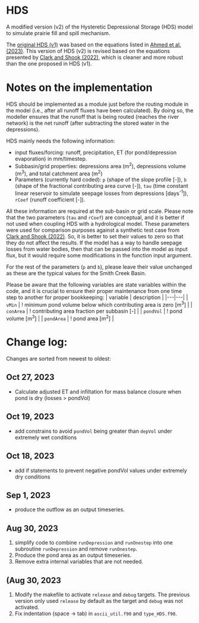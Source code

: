 # HDS
A modified version (v2) of the Hysteretic Depressional Storage (HDS) model to simulate prairie fill and spill mechanism.

The [original HDS (v1)](https://github.com/UC-HAL/HYPE-HDS) was based on the equations listed in [Ahmed et al. (2023)](https://doi.org/10.1016/j.envsoft.2023.105769). This version of HDS (v2) is revised based on the equations presented by [Clark and Shook (2022)](https://doi.org/10.1029/2022WR032694), which is cleaner and more robust than the one proposed in HDS (v1).

# Notes on the implementation

HDS should be implemented as a module just before the routing module in the model (i.e., after all runoff fluxes have been calculated). By doing so, the modeller ensures that the runoff that is being routed (reaches the river network) is the net runoff (after subtracting the stored water in the depressions).

HDS mainly needs the following information:

* input fluxes/forcing: runoff, precipitation, ET (for pond/depression evaporation) in mm/timestep.
* Subbasin/grid properties: depressions area (m<sup>2</sup>), depressions volume (m<sup>3</sup>), and total catchment area (m<sup>2</sup>)
* Parameters (currently hard coded): `p` (shape of the slope profile [-]), `b` (shape of the fractional contributing area curve [-]), `tau` (time constant linear reservoir to simulate seepage losses from depressions [days<sup>-1</sup>]), `rCoef` (runoff coefficient [-]).

All these information are required at the sub-basin or grid scale. Please note that the two parameters (`tau` and `rCoef`) are conceptual, and it is better if not used when coupling HDS with a hydrological model. These parameters were used for comparison purposes against a synthetic test case from [Clark and Shook (2022)](https://doi.org/10.1029/2022WR032694). So, it is better to set their values to zero so that they do not affect the results. If the model has a way to handle seepage losses from water bodies, then that can be passed into the model as input flux, but it would require some modifications in the function input argument.

For the rest of the parameters (`p` and `b`), please leave their value unchanged as these are the typical values for the Smith Creek Basin.

Please be aware that the following variables are state variables within the code, and it is crucial to ensure their proper maintenance from one time step to another for proper bookkeeping:
| variable  | description  |
|---|---|
| `vMin`     |          ! minimum pond volume below which contributing area is zero [m<sup>3</sup>] |
| `conArea`  |          ! contributing area fraction per subbasin [-] |
| `pondVol`  |          ! pond volume [m<sup>3</sup>] |
| `pondArea` |          ! pond area [m<sup>2</sup>] |

# Change log:
Changes are sorted from newest to oldest:
## Oct 27, 2023
* Calculate adjusted ET and infiltation for mass balance closure when pond is dry (losses > pondVol)
## Oct 19, 2023
* add constrains to avoid `pondVol` being greater than `depVol` under extremely wet conditions
## Oct 18, 2023
* add if statements to prevent negative pondVol values under extremely dry conditions
## Sep 1, 2023
* produce the outflow as an output timeseries.

## Aug 30, 2023
1. simplify code to combine `runDepression` and `runOnestep` into one subroutine `runDepression` and remove `runOnestep`.
2. Produce the pond area as an output timeseries.
3. Remove extra internal variables that are not needed.

## (Aug 30, 2023
1. Modify the makefile to activate `release` and `debug` targets. The previous version only used `release` by default as the target and `debug` was not activated.
2. Fix indentation (space -> tab) in `ascii_util.f90` and `type_HDS.f90`.
